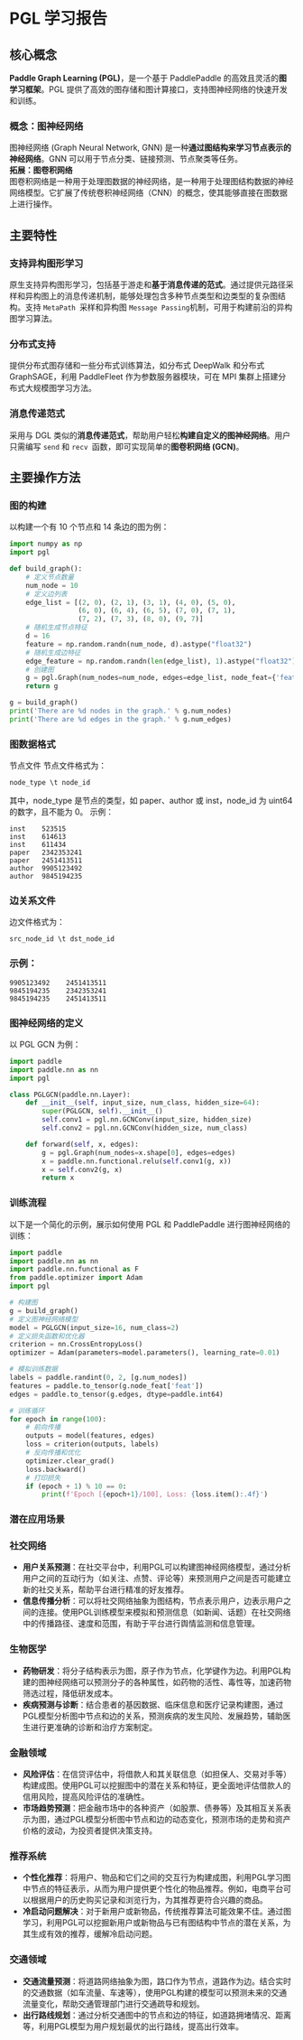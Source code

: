 # PGL 学习报告
## 核心概念

**Paddle Graph Learning (PGL)**，是一个基于 PaddlePaddle 的高效且灵活的**图学习框架**。PGL 提供了高效的图存储和图计算接口，支持图神经网络的快速开发和训练。

### 概念：图神经网络
图神经网络 (Graph Neural Network, GNN) 是一种**通过图结构来学习节点表示的神经网络**。GNN 可以用于节点分类、链接预测、节点聚类等任务。  
**拓展：图卷积网络**  
图卷积网络是一种用于处理图数据的神经网络，是一种用于处理图结构数据的神经网络模型。它扩展了传统卷积神经网络（CNN）的概念，使其能够直接在图数据上进行操作。
## 主要特性

### 支持异构图形学习
原生支持异构图形学习，包括基于游走和**基于消息传递的范式**。通过提供元路径采样和异构图上的消息传递机制，能够处理包含多种节点类型和边类型的复杂图结构。支持 `MetaPath `采样和异构图 `Message Passing`机制，可用于构建前沿的异构图学习算法。

### 分布式支持
提供分布式图存储和一些分布式训练算法，如分布式 DeepWalk 和分布式 GraphSAGE，利用 PaddleFleet 作为参数服务器模块，可在 MPI 集群上搭建分布式大规模图学习方法。

### 消息传递范式
采用与 DGL 类似的**消息传递范式**，帮助用户轻松**构建自定义的图神经网络**。用户只需编写 `send` 和 `recv `函数，即可实现简单的**图卷积网络 (GCN)**。

## 主要操作方法

### 图的构建
以构建一个有 10 个节点和 14 条边的图为例：

```python
import numpy as np
import pgl

def build_graph():
    # 定义节点数量
    num_node = 10
    # 定义边列表
    edge_list = [(2, 0), (2, 1), (3, 1), (4, 0), (5, 0), 
                 (6, 0), (6, 4), (6, 5), (7, 0), (7, 1),
                 (7, 2), (7, 3), (8, 0), (9, 7)]
    # 随机生成节点特征
    d = 16
    feature = np.random.randn(num_node, d).astype("float32")
    # 随机生成边特征
    edge_feature = np.random.randn(len(edge_list), 1).astype("float32")
    # 创建图
    g = pgl.Graph(num_nodes=num_node, edges=edge_list, node_feat={'feat': feature}, edge_feat={'edge_feat': edge_feature})
    return g

g = build_graph()
print('There are %d nodes in the graph.' % g.num_nodes)
print('There are %d edges in the graph.' % g.num_edges)
```
### 图数据格式
节点文件
节点文件格式为：
```
node_type \t node_id
```
其中，node_type 是节点的类型，如 paper、author 或 inst，node_id 为 uint64 的数字，且不能为 0。
示例：  
```
inst    523515
inst    614613
inst    611434
paper   2342353241
paper   2451413511
author  9905123492
author  9845194235
```

### 边关系文件
边文件格式为：
```
src_node_id \t dst_node_id
```
### 示例：
```
9905123492    2451413511
9845194235    2342353241
9845194235    2451413511
```
### 图神经网络的定义
以 PGL GCN 为例：
```python
import paddle
import paddle.nn as nn
import pgl

class PGLGCN(paddle.nn.Layer):
    def __init__(self, input_size, num_class, hidden_size=64):
        super(PGLGCN, self).__init__()
        self.conv1 = pgl.nn.GCNConv(input_size, hidden_size)
        self.conv2 = pgl.nn.GCNConv(hidden_size, num_class)

    def forward(self, x, edges):
        g = pgl.Graph(num_nodes=x.shape[0], edges=edges)
        x = paddle.nn.functional.relu(self.conv1(g, x))
        x = self.conv2(g, x)
        return x
```

### 训练流程
以下是一个简化的示例，展示如何使用 PGL 和 PaddlePaddle 进行图神经网络的训练：
```python
import paddle
import paddle.nn as nn
import paddle.nn.functional as F
from paddle.optimizer import Adam
import pgl

# 构建图
g = build_graph()
# 定义图神经网络模型
model = PGLGCN(input_size=16, num_class=2)
# 定义损失函数和优化器
criterion = nn.CrossEntropyLoss()
optimizer = Adam(parameters=model.parameters(), learning_rate=0.01)

# 模拟训练数据
labels = paddle.randint(0, 2, [g.num_nodes])
features = paddle.to_tensor(g.node_feat['feat'])
edges = paddle.to_tensor(g.edges, dtype=paddle.int64)

# 训练循环
for epoch in range(100):
    # 前向传播
    outputs = model(features, edges)
    loss = criterion(outputs, labels)
    # 反向传播和优化
    optimizer.clear_grad()
    loss.backward()
    # 打印损失
    if (epoch + 1) % 10 == 0:
        print(f'Epoch [{epoch+1}/100], Loss: {loss.item():.4f}')
```

### 潜在应用场景
### 社交网络
- **用户关系预测**：在社交平台中，利用PGL可以构建图神经网络模型，通过分析用户之间的互动行为（如关注、点赞、评论等）来预测用户之间是否可能建立新的社交关系，帮助平台进行精准的好友推荐。
- **信息传播分析**：可以将社交网络抽象为图结构，节点表示用户，边表示用户之间的连接。使用PGL训练模型来模拟和预测信息（如新闻、话题）在社交网络中的传播路径、速度和范围，有助于平台进行舆情监测和信息管理。

### 生物医学
- **药物研发**：将分子结构表示为图，原子作为节点，化学键作为边。利用PGL构建的图神经网络可以预测分子的各种属性，如药物的活性、毒性等，加速药物筛选过程，降低研发成本。
- **疾病预测与诊断**：结合患者的基因数据、临床信息和医疗记录构建图，通过PGL模型分析图中节点和边的关系，预测疾病的发生风险、发展趋势，辅助医生进行更准确的诊断和治疗方案制定。

### 金融领域
- **风险评估**：在信贷评估中，将借款人和其关联信息（如担保人、交易对手等）构建成图。使用PGL可以挖掘图中的潜在关系和特征，更全面地评估借款人的信用风险，提高风险评估的准确性。
- **市场趋势预测**：把金融市场中的各种资产（如股票、债券等）及其相互关系表示为图，通过PGL模型分析图中节点和边的动态变化，预测市场的走势和资产价格的波动，为投资者提供决策支持。

### 推荐系统
- **个性化推荐**：将用户、物品和它们之间的交互行为构建成图，利用PGL学习图中节点的特征表示，从而为用户提供更个性化的物品推荐。例如，电商平台可以根据用户的历史购买记录和浏览行为，为其推荐更符合兴趣的商品。
- **冷启动问题解决**：对于新用户或新物品，传统推荐算法可能效果不佳。通过图学习，利用PGL可以挖掘新用户或新物品与已有图结构中节点的潜在关系，为其生成有效的推荐，缓解冷启动问题。

### 交通领域
- **交通流量预测**：将道路网络抽象为图，路口作为节点，道路作为边。结合实时的交通数据（如车流量、车速等），使用PGL构建的模型可以预测未来的交通流量变化，帮助交通管理部门进行交通疏导和规划。
- **出行路线规划**：通过分析交通图中的节点和边的特征，如道路拥堵情况、距离等，利用PGL模型为用户规划最优的出行路线，提高出行效率。 